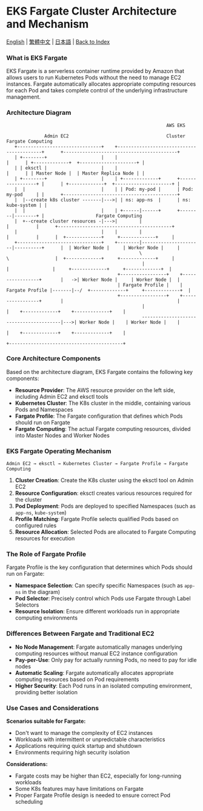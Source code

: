 # EKS Fargate Cluster Architecture and Mechanism

[English](../en/15_aws_eks_fargate_cluster.md) | [繁體中文](../zh-tw/15_aws_eks_fargate_cluster.md) | [日本語](../ja/15_aws_eks_fargate_cluster.md) | [Back to Index](../README.md)

### What is EKS Fargate

EKS Fargate is a serverless container runtime provided by Amazon that allows users to run Kubernetes Pods without the need to manage EC2 instances. Fargate automatically allocates appropriate computing resources for each Pod and takes complete control of the underlying infrastructure management.

### Architecture Diagram
```                                                                                                                                                                                                                                                                        
                                                           AWS EKS                                                                       

              Admin EC2                                    Cluster                                     Fargate Computing                 
   +-------------------------------+    +------------------------------------------+      +------------------------------------------+   
   | +--------+                    |    |                                          |      | +-------------+  +---------------------+ |   
   | | eksctl |                    |    |                                          |      | | Master Node |  | Master Replica Node | |   
   | +--------+                    |    | +-------------+      +-----------------+ |      | +-------------+  +---------------------+ |   
   |  |                            |    | | Pod: my-pod |      | Pod: my-pod     | |      +------------------------------------------+   
   |  |--create k8s cluster -------|--->| | ns: app-ns  |      | ns: kube-system | |                                                     
   |  |                            |    | +------|------+      +--------|--------+ |                   Fargate Computing                 
   |  +--create cluster resources -|--->|        |                      |          |      +------------------------------------------+   
   |                               |    |        |                      |          |      |  +-------------+     +-------------+     |   
   +-------------------------------+    +--------|----------------------|----------+      |  | Worker Node |     | Worker Node |     |   
                                                 \                      \                 |  +-------------+     +-------------+     |   
                                                  |                      |                |     +-------------+     +-------------+  |   
                                         +-----------------+    +-----------------+       |   ->| Worker Node |     | Worker Node |  |   
                                         | Fargate Profile |    | Fargate Profile |-------|--/  +-------------+     +-------------+  |   
                                         +-----------------+    +-----------------+       |                                          |   
                                                  |                                       |    +-------------+    +-------------+    |   
                                                  ----------------------------------------|--->| Worker Node |    | Worker Node |    |   
                                                                                          |    +-------------+    +-------------+    |   
                                                                                          +------------------------------------------+   
```

### Core Architecture Components

Based on the architecture diagram, EKS Fargate contains the following key components:

- **Resource Provider**: The AWS resource provider on the left side, including Admin EC2 and eksctl tools
- **Kubernetes Cluster**: The K8s cluster in the middle, containing various Pods and Namespaces
- **Fargate Profile**: The Fargate configuration that defines which Pods should run on Fargate
- **Fargate Computing**: The actual Fargate computing resources, divided into Master Nodes and Worker Nodes

### EKS Fargate Operating Mechanism

```
Admin EC2 → eksctl → Kubernetes Cluster → Fargate Profile → Fargate Computing
```

1. **Cluster Creation**: Create the K8s cluster using the eksctl tool on Admin EC2
2. **Resource Configuration**: eksctl creates various resources required for the cluster
3. **Pod Deployment**: Pods are deployed to specified Namespaces (such as `app-ns`, `kube-system`)
4. **Profile Matching**: Fargate Profile selects qualified Pods based on configured rules
5. **Resource Allocation**: Selected Pods are allocated to Fargate Computing resources for execution

### The Role of Fargate Profile

Fargate Profile is the key configuration that determines which Pods should run on Fargate:

- **Namespace Selection**: Can specify specific Namespaces (such as `app-ns` in the diagram)
- **Pod Selector**: Precisely control which Pods use Fargate through Label Selectors
- **Resource Isolation**: Ensure different workloads run in appropriate computing environments

### Differences Between Fargate and Traditional EC2

- **No Node Management**: Fargate automatically manages underlying computing resources without manual EC2 instance configuration
- **Pay-per-Use**: Only pay for actually running Pods, no need to pay for idle nodes
- **Automatic Scaling**: Fargate automatically allocates appropriate computing resources based on Pod requirements
- **Higher Security**: Each Pod runs in an isolated computing environment, providing better isolation

### Use Cases and Considerations

**Scenarios suitable for Fargate:**
- Don't want to manage the complexity of EC2 instances
- Workloads with intermittent or unpredictable characteristics
- Applications requiring quick startup and shutdown
- Environments requiring high security isolation

**Considerations:**
- Fargate costs may be higher than EC2, especially for long-running workloads
- Some K8s features may have limitations on Fargate
- Proper Fargate Profile design is needed to ensure correct Pod scheduling